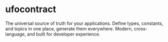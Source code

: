 # ufocontract

The universal source of truth for your applications. Define types, constants, and topics in one place, generate them everywhere. Modern, cross-language, and built for developer experience.
